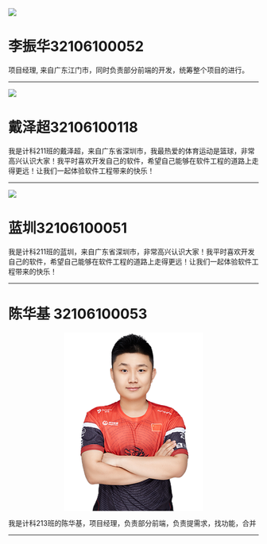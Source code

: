 <img src="img/lzh.png" style="display: block; margin: 0 auto; height:300;">

# 李振华32106100052

项目经理, 来自广东江门市，同时负责部分前端的开发，统筹整个项目的进行。

---

<img src="img/dzc.png" style="display: block; margin: 0 auto; height:300;">

# 戴泽超32106100118
我是计科211班的戴泽超，来自广东省深圳市，我最热爱的体育运动是篮球，⾮常⾼兴认识⼤家！我平时喜欢开发⾃⼰的软件，希望⾃⼰能够在软件⼯程的道路上⾛得更远！让我们⼀起体验软件⼯程带来的快乐！


---

<img src="img/lz.jpg" style="display: block; margin: 0 auto; height:300;">

# 蓝圳32106100051
我是计科211班的蓝圳，来自广东省深圳市，⾮常⾼兴认识⼤家！我平时喜欢开发⾃⼰的软件，希望⾃⼰能够在软件⼯程的道路上⾛得更远！让我们⼀起体验软件⼯程带来的快乐！

---

# 陈华基 32106100053
<img src="img/dan.png" style="display: block; margin: 0 auto; height:300;">

我是计科213班的陈华基，项目经理，负责部分前端，负责提需求，找功能，合并

---
